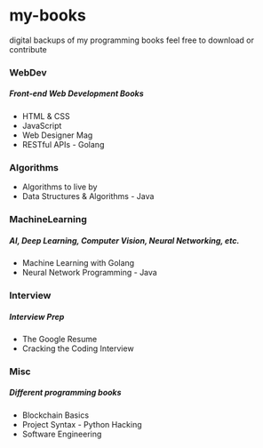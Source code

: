# my-books
digital backups of my programming books
feel free to download or contribute

<h3>WebDev</h3>
<h5>Front-end Web Development Books</h5>
<ul>
	<li>HTML & CSS</li>
	<li>JavaScript</li>
	<li>Web Designer Mag</li>
	<li>RESTful APIs - Golang</li>
</ul>

<h3>Algorithms</h3>
<ul>
	<li>Algorithms to live by</li>
	<li>Data Structures & Algorithms - Java</li>
</ul>

<h3>MachineLearning</h3>
<h5>AI, Deep Learning, Computer Vision, Neural Networking, etc.</h5>
<ul>
	<li>Machine Learning with Golang</li>
	<li>Neural Network Programming - Java</li>
</ul>

<h3>Interview</h3>
<h5>Interview Prep</h5>
<ul>
	<li>The Google Resume</li>
	<li>Cracking the Coding Interview</li>
</ul>

<h3>Misc</h3>
<h5>Different programming books</h5>
<ul>
	<li>Blockchain Basics</li>
	<li>Project Syntax - Python Hacking</li>
	<li>Software Engineering</li>
</ul>
